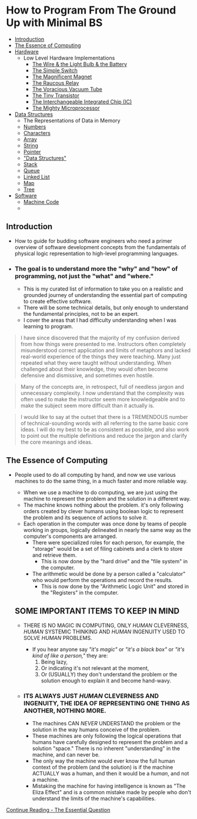 # How to Program From The Ground Up with Minimal BS

- [Introduction](#introduction)
- [The Essence of Computing](2-TheEssentialQuestion-WhatAreWeComputing)
- [Hardware](3-Hardware.md)
  - Low Level Hardware Implementations
    - [The Wire & the Light Bulb & the Battery](3-Hardware#the-wire--the-battery)
    - [The Simple Switch](3-Hardware#the-simple-switch)
    - [The Magnificent Magnet](3-Hardware#the-magnificent-electromagnet)
    - [The Raucous Relay](3-Hardware#the-raucous-relay)
    - [The Voracious Vacuum Tube](3-Hardware#the-voracious-vacuum-tube)
    - [The Tiny Transistor](3-Hardware#the-tiny-transistor)
    - [The Interchangeable Integrated Chip (IC)](3-Hardware#the-interchangeable-integrated-chip-ic)
    - [The Mighty Microprocessor](3-Hardware#the-mighty-microprocessor)
- [Data Structures](4-DataStructures.md)
  - The Representations of Data in Memory
  - [Numbers](4-DataStructures.md#numbers) 
  - [Characters](4-DataStructures.md#characters)
  - [Array](4-DataStructures.md#array)
  - [String](4-DataStructures.md#string)
  - [Pointer](4-DataStructures.md#pointer)
  - ["Data Structures"](4-DataStructures.md#data-structures)
  - [Stack](4-DataStructures.md#stack)
  - [Queue](4-DataStructures.md#queue)
  - [Linked List](4-DataStructures.md#linked-list)
  - [Map](4-DataStructures.md#map)
  - [Tree](4-DataStructures.md#tree)
- [Software](5-Software.md)
  - [Machine Code](5-Software.md#machine-code)
  - 

## Introduction
  - How to guide for budding software engineers who need a primer overview of software development concepts 
    from the fundamentals of physical logic representation to high-level programming languages.
  - ### The goal is to understand more the "why" and "how" of programming, not just the "what" and "where."
    - This is my curated list of information to take you on a realistic and grounded journey of understanding
      the essential part of computing to create effective software.
    - There will be some technical details, but only enough to understand the fundamental principles, not to be an expert.
    - I cover the areas that I had difficulty understanding when I was learning to program.

  
  > I have since discovered that the majority of my confusion derived from how things were presented to me. 
  > Instructors often completely misunderstood correct application and limits of metaphors and lacked real-world 
  > experience of the things they were teaching. Many just repeated what they were taught without understanding.
  > When challenged about their knowledge, they would often become defensive and dismissive, and sometimes even hostile.
    
  > Many of the concepts are, in retrospect, full of needless jargon and unnecessary complexity. I now understand that
  > the complexity was often used to make the instructor seem more knowledgeable and to make the subject seem more
  > difficult than it actually is.
      
  > I would like to say at the outset that there is a TREMENDOUS number of technical-sounding words with all
  > referring to the same basic core ideas. I will do my best to be as consistent as possible, and also work to 
  > point out the multiple definitions and reduce the jargon and clarify the core meanings and ideas.

## The Essence of Computing
  - People used to do all computing by hand, and now we use various machines to do the same thing, 
    in a much faster and more reliable way.
    - When we use a machine to do computing, we are just using the machine to represent the problem and the 
      solution in a different way.
    - The machine knows nothing about the problem. it's only following orders created by clever humans using 
      boolean logic to represent the problem and its sequence of actions to solve it.
    - Each operation in the computer was once done by teams of people working in groups, logically delineated in 
      nearly the same way as the computer's components are arranged.
        - There were specialized roles for each person, for example, the "storage" would be a set of filing cabinets 
          and a clerk to store and retrieve them.
          - This is now done by the "hard drive" and the "file system" in the computer.
        - The arithmetic would be done by a person called a "calculator" who would perform the operations and record the results.
          - This is now done by the "Arithmetic Logic Unit" and stored in the "Registers" in the computer.

    ## SOME IMPORTANT ITEMS TO KEEP IN MIND
    - THERE IS NO MAGIC IN COMPUTING, ONLY _HUMAN_ CLEVERNESS, _HUMAN_ SYSTEMIC THINKING AND _HUMAN_ INGENUITY 
      USED TO SOLVE _HUMAN_ PROBLEMS. 
      - If you hear anyone say _"it's magic"_ or _"it's a black box"_ or _"it's kind of like a person,"_ 
        they are: 
        1) Being lazy, 
        2) Or indicating it's not relevant at the moment,
        3) Or (USUALLY) they don't understand the problem or the solution enough to explain it and become hand-wavy.
    
    - ### ITS ALWAYS JUST _HUMAN_ CLEVERNESS AND INGENUITY, THE IDEA OF REPRESENTING ONE THING AS ANOTHER, NOTHING MORE.
      
      - The machines CAN _NEVER_ UNDERSTAND the problem or the solution in the way humans conceive of the problem.
      - These machines are only following the logical operations that humans have carefully designed to represent 
        the problem and a solution "space." There is no inherent "understanding" in the machine, and can never be.
      - The only way the machine would ever know the full human context of the problem (and the solution) is if 
        the machine ACTUALLY was a human, and then it would be a _human_, and not a machine. 
      - Mistaking the machine for having intelligence is known as "The Eliza Effect" and is a common mistake 
        made by people who don't understand the limits of the machine's capabilities.

[Continue Reading - The Essential Question](2-TheEssentialQuestion-WhatAreWeComputing.md)